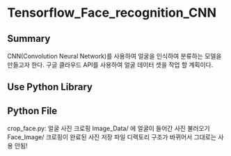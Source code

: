 # Tensorflow_Face_recognition_CNN
## Summary
CNN(Convolution Neural Network)를 사용하여 얼굴을 인식하여 분류하는 모델을 만들고자 한다.
구글 클라우드 API를 사용하여 얼굴 데이터 셋을 작업 할 계획이다.

## Use Python Library


## Python File
crop_face.py: 얼굴 사진 크로핑
Image_Data/ 에 얼굴이 들어간 사진 불러오기
Face_Image/ 크로핑이 완료된 사진 저장
파일 디렉토리 구조가 바뀌어서 그대로는 사용 안됨!